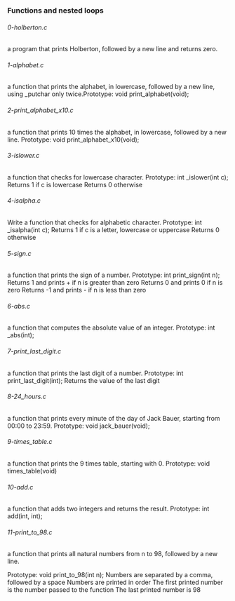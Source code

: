 ### Functions and nested loops

###### 0-holberton.c 
a program that prints Holberton, followed by a new line and returns zero.

###### 1-alphabet.c
a function that prints the alphabet, in lowercase, followed by a new line, using _putchar only twice.Prototype: void print_alphabet(void);

###### 2-print_alphabet_x10.c
a function that prints 10 times the alphabet, in lowercase, followed by a new line.
Prototype: void print_alphabet_x10(void);

###### 3-islower.c
a function that checks for lowercase character.
Prototype: int _islower(int c);
Returns 1 if c is lowercase
Returns 0 otherwise

###### 4-isalpha.c
Write a function that checks for alphabetic character.
Prototype: int _isalpha(int c);
Returns 1 if c is a letter, lowercase or uppercase
Returns 0 otherwise

###### 5-sign.c
a function that prints the sign of a number.
Prototype: int print_sign(int n);
Returns 1 and prints + if n is greater than zero
Returns 0 and prints 0 if n is zero
Returns -1 and prints - if n is less than zero

###### 6-abs.c
a function that computes the absolute value of an integer.
Prototype: int _abs(int);

###### 7-print_last_digit.c
 a function that prints the last digit of a number.
Prototype: int print_last_digit(int);
Returns the value of the last digit

###### 8-24_hours.c
a function that prints every minute of the day of Jack Bauer, starting from 00:00 to 23:59.
Prototype: void jack_bauer(void);

###### 9-times_table.c
a function that prints the 9 times table, starting with 0.
Prototype: void times_table(void)

###### 10-add.c
a function that adds two integers and returns the result.
Prototype: int add(int, int);

###### 11-print_to_98.c
 a function that prints all natural numbers from n to 98, followed by a new line.

Prototype: void print_to_98(int n);
Numbers are separated by a comma, followed by a space
Numbers are printed in order
The first printed number is the number passed to the function
The last printed number is 98